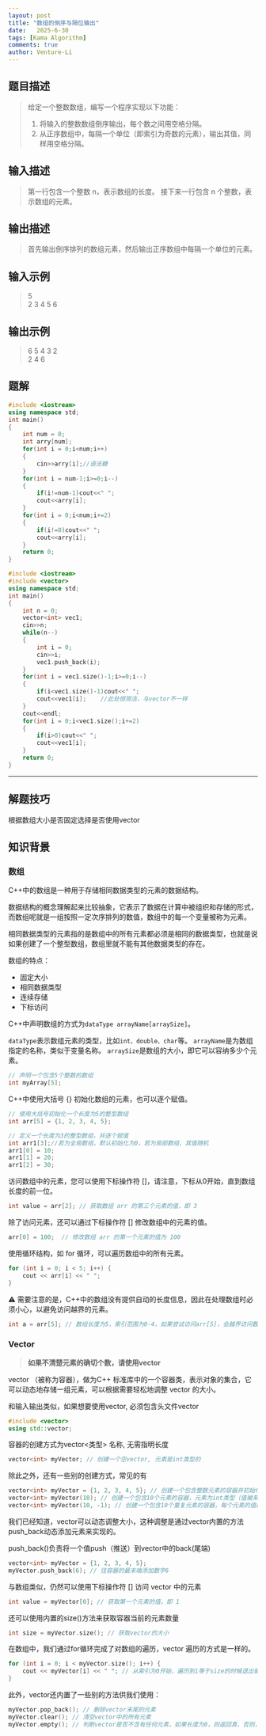 ```yaml
---
layout: post
title: "数组的倒序与隔位输出"
date:   2025-6-30
tags: [Kama Algorithm]
comments: true
author: Venture-Li
---
```


## 题目描述

> 给定一个整数数组，编写一个程序实现以下功能：
> 1. 将输入的整数数组倒序输出，每个数之间用空格分隔。
> 2. 从正序数组中，每隔一个单位（即索引为奇数的元素），输出其值，同样用空格分隔。

## 输入描述

> 第一行包含一个整数 n，表示数组的长度。
> 接下来一行包含 n 个整数，表示数组的元素。

## 输出描述

> 首先输出倒序排列的数组元素，然后输出正序数组中每隔一个单位的元素。


## 输入示例

> 5  
> 2 3 4 5 6  

## 输出示例

> 6 5 4 3 2  
> 2 4 6  

## 题解

```c++
#include <iostream>
using namespace std;
int main()
{
    int num = 0;
    int arry[num];
    for(int i = 0;i<num;i++)
    {
        cin>>arry[i];//语法糖
    }
    for(int i = num-1;i>=0;i--)
    {
        if(i!=num-1)cout<<" ";
        cout<<arry[i];
    }
    for(int i = 0;i<num;i+=2)
    {
        if(i!=0)cout<<" ";
        cout<<arry[i];
    }
    return 0;
}
```
```c++
#include <iostream>
#include <vector>
using namespace std;
int main()
{
    int n = 0;
    vector<int> vec1;
    cin>>n;
    while(n--)
    {
        int i = 0;
        cin>>i;
        vec1.push_back(i);
    }
    for(int i = vec1.size()-1;i>=0;i--)
    {
        if(i<vec1.size()-1)cout<<" ";
        cout<<vec1[i];    //此处很简洁，与vector不一样
    }
    cout<<endl;
    for(int i = 0;i<vec1.size();i+=2)
    {
        if(i>0)cout<<" ";
        cout<<vec1[i];
    }
    return 0;
}
```
---

## 解题技巧

根据数组大小是否固定选择是否使用vector

## 知识背景

### 数组

C++中的数组是一种用于存储相同数据类型的元素的数据结构。

数据结构的概念理解起来比较抽象，它表示了数据在计算中被组织和存储的形式，而数组呢就是一组按照一定次序排列的数值，数组中的每一个变量被称为元素。

相同数据类型的元素指的是数组中的所有元素都必须是相同的数据类型，也就是说如果创建了一个整型数组，数组里就不能有其他数据类型的存在。

数组的特点：

- 固定大小
- 相同数据类型
- 连续存储
- 下标访问
  
C++中声明数组的方式为`dataType arrayName[arraySize]`。

`dataType`表示数组元素的类型，比如`int、double、char`等。
`arrayName`是为数组指定的名称，类似于变量名称。
`arraySize`是数组的大小，即它可以容纳多少个元素。

```c++
// 声明一个包含5个整数的数组
int myArray[5];
```

C++中使用大括号 {} 初始化数组的元素，也可以逐个赋值。

```c++
// 使用大括号初始化一个长度为5的整型数组
int arr[5] = {1, 2, 3, 4, 5}; 

// 定义一个长度为3的整型数组，并逐个赋值
int arr1[3];//若为全局数组，默认初始化为0，若为局部数组，其值随机
arr1[0] = 10;
arr1[1] = 20;
arr1[2] = 30; 
```

访问数组中的元素，您可以使用下标操作符 []，请注意，下标从0开始，直到数组长度的前一位。

```c++
int value = arr[2]; // 获取数组 arr 的第三个元素的值，即 3
```

除了访问元素，还可以通过下标操作符 [] 修改数组中的元素的值。

```c++
arr[0] = 100;  // 修改数组 arr 的第一个元素的值为 100
```

使用循环结构，如 for 循环，可以遍历数组中的所有元素。

```c++
for (int i = 0; i < 5; i++) {
    cout << arr[i] << " ";
}
```

⚠️ 需要注意的是，C++中的数组没有提供自动的长度信息，因此在处理数组时必须小心，以避免访问越界的元素。

```c++
int a = arr[5]; // 数组长度为5，索引范围为0-4，如果尝试访问arr[5]，会越界访问数组范围，导致程序运行出错
```

### Vector

> **如果不清楚元素的确切个数，请使用vector**

vector （被称为容器），做为C++ 标准库中的一个容器类，表示对象的集合，它可以动态地存储一组元素，可以根据需要轻松地调整 vector 的大小。

和输入输出类似，如果想要使用vector, 必须包含头文件vector

```c++
#include <vector>
using std::vector;
```

容器的创建方式为vector<类型> 名称, 无需指明长度
```c++
vector<int> myVector; // 创建一个空vector, 元素是int类型的
```

除此之外，还有一些别的创建方式，常见的有
```c++
vector<int> myVector = {1, 2, 3, 4, 5}; // 创建一个包含整数元素的容器并初始化元素
vector<int> myVector(10); // 创建一个包含10个元素的容器，元素为int类型（值被系统默认初始化为0）
vector<int> myVector(10, -1); // 创建一个包含10个重复元素的容器，每个元素的值都是-1
```
我们已经知道，vector可以动态调整大小，这种调整是通过vector内置的方法push_back动态添加元素来实现的。

push_back()负责将一个值push（推送）到vector中的back(尾端)

```c++
vector<int> myVector = {1, 2, 3, 4, 5};
myVector.push_back(6); // 往容器的最末端添加数字6
```

与数组类似，仍然可以使用下标操作符 [] 访问 vector 中的元素

```c++
int value = myVector[0]; // 获取第一个元素的值，即 1
```
还可以使用内置的size()方法来获取容器当前的元素数量

```c++
int size = myVector.size(); // 获取vector的大小
```

在数组中，我们通过for循环完成了对数组的遍历，vector 遍历的方式是一样的。

```c++
for (int i = 0; i < myVector.size(); i++) {
    cout << myVector[i] << " "; // 从索引为0开始，遍历到i等于size的时候退出循环，完成整个遍历
}
```

此外，vector还内置了一些别的方法供我们使用：

```c++
myVector.pop_back(); // 删除vector末尾的元素
myVector.clear(); // 清空vector中的所有元素
myVector.empty(); // 判断vector是否不含有任何元素，如果长度为0，则返回真，否则，返回假
```
